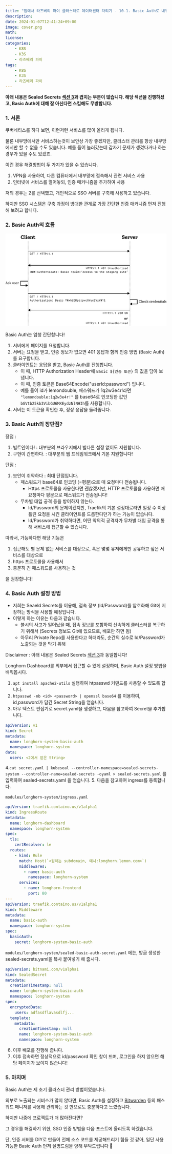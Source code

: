 ```yaml
---
title: "집에서 라즈베리 파이 클러스터로 데이터센터 차리기 - 10-1. Basic Auth로 내부용 서비스 보호하기"
description: 
date: 2024-01-07T12:41:24+09:00
image: cover.png
math: 
license: 
categories:
    - K8S
    - K3S
    - 라즈베리 파이
tags:
    - K8S
    - K3S
    - 라즈베리 파이
---
```


**아래 내용은 Sealed Secrets [섹션 3](https://lemondouble.github.io/p/%EC%A7%91%EC%97%90%EC%84%9C-%EB%9D%BC%EC%A6%88%EB%B2%A0%EB%A6%AC-%ED%8C%8C%EC%9D%B4-%ED%81%B4%EB%9F%AC%EC%8A%A4%ED%84%B0%EB%A1%9C-%EB%8D%B0%EC%9D%B4%ED%84%B0%EC%84%BC%ED%84%B0-%EC%B0%A8%EB%A6%AC%EA%B8%B0-7.-sealed-secrets%EB%A5%BC-%ED%86%B5%ED%95%9C-%EB%B9%84%EB%B0%80-%EA%B4%80%EB%A6%AC--traefik-basic-auth-%EC%84%A4%EC%A0%95/#3-sealed-secrets-%EC%9D%B4%EC%9A%A9%ED%95%98%EC%97%AC-basic-auth-%EB%93%B1%EB%A1%9D%ED%95%B4%EB%B3%B4%EA%B8%B0)과 겹치는 부분이 많습니다. 해당 섹션을 진행하셨고, Basic Auth에 대해 잘 아신다면 스킵해도 무방합니다.** 

### 1. 서론

쿠버네티스를 하다 보면, 이런저런 서비스를 많이 올리게 됩니다.

물론 내부망에서만 서비스하는것이 보안상 가장 좋겠지만, 클러스터 관리를 항상 내부망에서만 할 수 없을 수도 있습니다. 예를 들어 놀러갔는데 갑자기 문제가 생겼다거나 하는 경우가 있을 수도 있겠죠.

이런 경우 해결방법이 두 가지가 있을 수 있습니다.

1. VPN을 사용하여, 다른 컴퓨터에서 내부망에 접속해서 관련 서비스 사용
2. 인터넷에 서비스를 열어놓되, 인증 매커니즘을 추가하여 사용

저의 경우는 2를 선택했고, 개인적으로 SSO 서버를 구축해 사용하고 있습니다.

하지만 SSO 시스템은 구축 과정이 방대한 관계로 가장 간단한 인증 매커니즘 먼저 진행해 보려고 합니다.

### 2. Basic Auth의 흐름

![Basic Auth, 출저 : MDN](image.png)

Basic Auth는 엄청 간단합니다!

1. 서버에게 페이지를 요청합니다.
2. 서버는 요청을 받고, 인증 정보가 없으면 401 응답과 함께 인증 방법 (Basic Auth) 를 요구합니다.
3. 클라이언트는 응답을 받고, Basic Auth를 진행합니다.
    - 이 때, HTTP Authorization Header에 `Basic ${인증 토큰}` 의 값을 담아 보냅니다.
    - 이 때, 인증 토큰은 Base64Encode("userId:password") 입니다.
    - 예를 들어 id가 lemondouble, 패스워드가 1q2w3e4r!라면 `"lemondouble:1q2w3e4r!"` 를 base64로 인코딩한 값인 `bGVtb25kb3VibGU6MXEydzNlNHIh`를 사용합니다.
4. 서버는 이 토큰을 확인한 후, 정상 응답을 돌려줍니다.

### 3. Basic Auth의 장단점?

장점 : 

1. 빌트인이다! : 대부분의 브라우저에서 별다른 설정 없이도 지원합니다. 
2. 구현이 간편하다. : 대부분의 웹 프레임워크에서 기본 지원합니다!

단점 :

1. 보안이 취약하다 : 최대 단점입니다. 
   - 패스워드가 base64로 인코딩 (=평문)으로 매 요청마다 전송됩니다.
     - Https 프로토콜을 사용한다면 괜찮겠지만, HTTP 프로토콜을 사용하면 매 요청마다 평문으로 패스워드가 전송됩니다!
   - 무차별 대입 공격 등을 방어하지 않는다.
     - Id/Password의 문제이겠지만, Traefik의 기본 설정대로라면 일정 수 이상 틀린 요청을 시킨 클라이언트를 드롭한다던가 하는 기능이 없습니다.
     - Id/Password가 취약하다면, 어떤 악의적 공격자가 무차별 대입 공격을 통해 서비스에 접근할 수 있습니다.

따라서, 가능하다면 해당 기능은

1. 접근해도 별 문제 없는 서비스를 대상으로, 혹은 몇몇 유저에게만 공유하고 싶은 서비스를 대상으로
2. https 프로토콜을 사용해서
3. 충분히 긴 패스워드를 사용하는 것

을 권장합니다!

### 4. Basic Auth 설정 방법

- 저희는 Seaeld Secrets를 이용해, 접속 정보 (Id/Password)를 암호화해 Git에 저장하는 방식을 사용할 예정입니다.
- 이렇게 하는 이유는 다음과 같습니다.
  - 불시의 사고가 일어났을 때, 접속 정보를 포함하여 신속하게 클러스터를 복구하기 위해서 (Secrets 정보도 Git에 있으므로, 배포만 하면 됨)
  - 아무리 Private Repo를 사용한다고 하더라도, 순간의 실수로 Id/Password가 노출되는 것을 막기 위해

Disclaimer : 아래 내용은 Sealed Secrets [섹션 3](https://lemondouble.github.io/p/%EC%A7%91%EC%97%90%EC%84%9C-%EB%9D%BC%EC%A6%88%EB%B2%A0%EB%A6%AC-%ED%8C%8C%EC%9D%B4-%ED%81%B4%EB%9F%AC%EC%8A%A4%ED%84%B0%EB%A1%9C-%EB%8D%B0%EC%9D%B4%ED%84%B0%EC%84%BC%ED%84%B0-%EC%B0%A8%EB%A6%AC%EA%B8%B0-7.-sealed-secrets%EB%A5%BC-%ED%86%B5%ED%95%9C-%EB%B9%84%EB%B0%80-%EA%B4%80%EB%A6%AC--traefik-basic-auth-%EC%84%A4%EC%A0%95/#3-sealed-secrets-%EC%9D%B4%EC%9A%A9%ED%95%98%EC%97%AC-basic-auth-%EB%93%B1%EB%A1%9D%ED%95%B4%EB%B3%B4%EA%B8%B0)과 동일합니다!

Longhorn Dashboard를 외부에서 접근할 수 있게 설정하며, Basic Auth 설정 방법을 배워봅시다.

1. `apt install apache2-utils` 실행하여 htpasswd 커맨드를 사용할 수 있도록 합니다.
2. `htpasswd -nb <id> <password> | openssl base64` 를 이용하여, id,password가 담긴 Secret String을 얻습니다.
3. 아무 텍스트 편집기로 secret.yaml을 생성하고, 다음을 참고하여 Secret을 추가합니다.

```yaml
apiVersion: v1
kind: Secret
metadata:
  name: longhorn-system-basic-auth
  namespace: longhorn-system
data:
  users: <2에서 얻은 String>
```

4.`cat secret.yaml | kubeseal --controller-namespace=sealed-secrets-system --controller-name=sealed-secrets -oyaml > sealed-secrets.yaml` 를 입력하여 sealed-secrets.yaml 을 얻습니다.
5. 다음을 참고하여 ingress를 등록합니다.

`modules/longhorn-system/ingress.yaml`

```yaml
apiVersion: traefik.containo.us/v1alpha1
kind: IngressRoute
metadata:
  name: longhorn-dashboard
  namespace: longhorn-system
spec:
  tls:
    certResolver: le
  routes:
    - kind: Rule
      match: Host(`<원하는 subdomain, 예시:longhorn.lemon.com>`)
      middlewares:
        - name: basic-auth
          namespace: longhorn-system
      services:
        - name: longhorn-frontend
          port: 80
---
apiVersion: traefik.containo.us/v1alpha1
kind: Middleware
metadata:
  name: basic-auth
  namespace: longhorn-system
spec:
  basicAuth:
    secret: longhorn-system-basic-auth
```

`modules/longhorn-system/sealed-basic-auth-secret.yaml` 에는, 방금 생성한 sealed-secrets.yaml을 복사 붙여넣기 해 줍시다.

```yaml
apiVersion: bitnami.com/v1alpha1
kind: SealedSecret
metadata:
  creationTimestamp: null
  name: longhorn-system-basic-auth
  namespace: longhorn-system
spec:
  encryptedData:
    users: adfasdflavasdlfj...
  template:
    metadata:
      creationTimestamp: null
      name: longhorn-system-basic-auth
      namespace: longhorn-system
```

6. 이후 배포를 진행해 줍니다.
7. 이후 접속하면 정상적으로 id/password 확인 창이 뜨며, 로그인을 하지 않으면 해당 페이지가 보이지 않습니다!

### 5. 마치며

Basic Auth는 제 초기 클러스터 관리 방법이었습니다.

외부로 노출되는 서비스가 많지 않다면, Basic Auth를 설정하고 [Bitwarden](https://lemondouble.github.io/p/fly.io-%EC%86%8C%EA%B0%9C-%EB%B0%8F-fly.io%EC%97%90-%EC%98%AC%EB%A6%AC%EA%B8%B0-%EC%A2%8B%EC%9D%80-%EC%84%9C%EB%B9%84%EC%8A%A4-%EC%B6%94%EC%B2%9C-vaultwarden/) 등의 패스워드 매니저를 사용해 관리하는 것 만으로도 충분하다고 느꼈습니다.

하지만 나중에 프로젝트가 더 많아진다면?

그 경우를 해결하기 위한, SSO 인증 방법을 다음 포스트에 올리도록 하겠습니다.

단, 인증 서버를 DIY로 만들어 전체 소스 코드를 제공해드리기 힘들 것 같아, 일단 사용 가능한 Basic Auth 먼저 설명드림을 양해 부탁드립니다 🙇